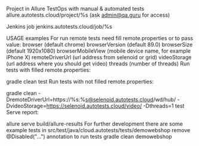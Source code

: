 Project in Allure TestOps with manual & automated tests
allure.autotests.cloud/project/%s (ask admin@qa.guru for access)

Jenkins job
jenkins.autotests.cloud/job/%s

USAGE examples
For run remote tests need fill remote.properties or to pass value:
browser (default chrome)
browserVersion (default 89.0)
browserSize (default 1920x1080)
browserMobileView (mobile device name, for example iPhone X)
remoteDriverUrl (url address from selenoid or grid)
videoStorage (url address where you should get video)
threads (number of threads)
Run tests with filled remote.properties:

gradle clean test
Run tests with not filled remote.properties:

gradle clean -DremoteDriverUrl=https://%s:%s@selenoid.autotests.cloud/wd/hub/ -DvideoStorage=https://selenoid.autotests.cloud/video/ -Dthreads=1 test
Serve report:

allure serve build/allure-results
For further development there are some example tests in src/test/java/cloud.autotests/tests/demowebshop
remove @Disabled("...") annotation to run tests
gradle clean demowebshop